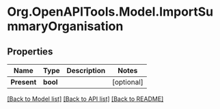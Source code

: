 # Org.OpenAPITools.Model.ImportSummaryOrganisation

## Properties

Name | Type | Description | Notes
------------ | ------------- | ------------- | -------------
**Present** | **bool** |  | [optional] 

[[Back to Model list]](../README.md#documentation-for-models) [[Back to API list]](../README.md#documentation-for-api-endpoints) [[Back to README]](../README.md)

